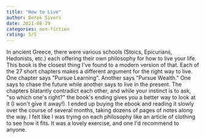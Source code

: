 ```yaml
---
title: "How to Live"
author: Derek Sivers
date: 2021-08-29
categories: non-fiction
rating: 5/5
---
```


In ancient Greece, there were various schools (Stoics, Epicurians, Hedonists, etc.) each offering their own philosophy for how to live your life. This book is the closest thing I've found to a modern version of that. Each of the 27 short chapters makes a different argument for the right way to live. One chapter says "Pursue Learning". Another says "Pursue Wealth." One says to chase the future while another says to live in the present. The chapters blatantly contradict each other, and while your instinct is to ask, "so which one's right?" the book's ending gives you a better way to look at it (I won't give it away!). I ended up buying the ebook and reading it slowly over the course of several months, taking dozens of pages of notes along the way. I felt like I was trying on each philosophy like an article of clothing to see how it fits. It was a lovely exercise, and one I'd recommend to anyone.
